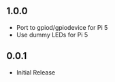 1.0.0
-----

* Port to gpiod/gpiodevice for Pi 5
* Use dummy LEDs for Pi 5

0.0.1
-----

* Initial Release
